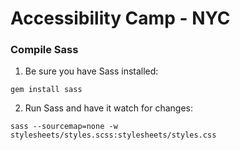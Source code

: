 # Accessibility Camp - NYC

### Compile Sass

1. Be sure you have Sass installed:

  ```
  gem install sass
  ```

2. Run Sass and have it watch for changes:

  ```
  sass --sourcemap=none -w stylesheets/styles.scss:stylesheets/styles.css
  ```
